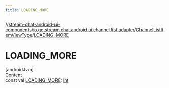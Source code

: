 ```yaml
---
title: LOADING_MORE
---
```

//[stream-chat-android-ui-components](../../../index.md)/[io.getstream.chat.android.ui.channel.list.adapter](../index.md)/[ChannelListItemViewType](index.md)/[LOADING_MORE](LOADING_MORE.md)



# LOADING_MORE  
[androidJvm]  
Content  
const val [LOADING_MORE](LOADING_MORE.md): [Int](https://kotlinlang.org/api/latest/jvm/stdlib/kotlin/-int/index.html)  



